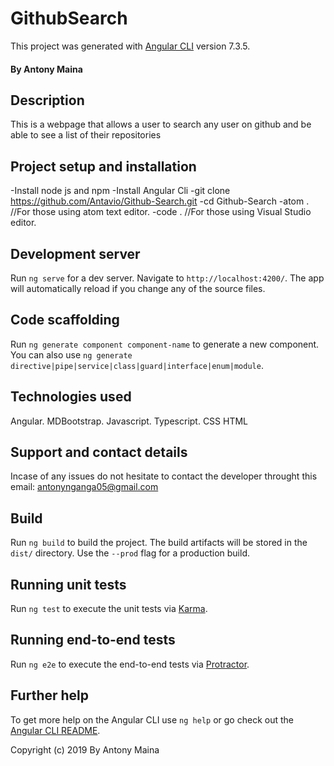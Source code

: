 # GithubSearch

This project was generated with [Angular CLI](https://github.com/angular/angular-cli) version 7.3.5.

#### By Antony Maina

## Description
This is a webpage that allows a user to search any user on github and be able to see a list of their repositories

## Project setup and installation
-Install node js and npm
-Install Angular Cli
-git clone https://github.com/Antavio/Github-Search.git
-cd Github-Search
-atom . //For those using atom text editor.
-code . //For those using Visual Studio editor.

## Development server

Run `ng serve` for a dev server. Navigate to `http://localhost:4200/`. The app will automatically reload if you change any of the source files.

## Code scaffolding

Run `ng generate component component-name` to generate a new component. You can also use `ng generate directive|pipe|service|class|guard|interface|enum|module`.

## Technologies used
Angular.
MDBootstrap.
Javascript.
Typescript.
CSS
HTML

## Support and contact details
Incase of any issues do not hesitate to contact the developer throught this email: antonynganga05@gmail.com

## Build

Run `ng build` to build the project. The build artifacts will be stored in the `dist/` directory. Use the `--prod` flag for a production build.

## Running unit tests

Run `ng test` to execute the unit tests via [Karma](https://karma-runner.github.io).

## Running end-to-end tests

Run `ng e2e` to execute the end-to-end tests via [Protractor](http://www.protractortest.org/).

## Further help

To get more help on the Angular CLI use `ng help` or go check out the [Angular CLI README](https://github.com/angular/angular-cli/blob/master/README.md).

Copyright (c) 2019 By Antony Maina